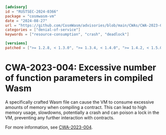 ```toml
[advisory]
id = "RUSTSEC-2024-0366"
package = "cosmwasm-vm"
date = "2024-08-27"
url = "https://github.com/CosmWasm/advisories/blob/main/CWAs/CWA-2023-004.md"
categories = ["denial-of-service"]
keywords = ["resource-consumption", "crash", "deadlock"]

[versions]
patched = [">= 1.2.8, < 1.3.0", ">= 1.3.4, < 1.4.0", ">= 1.4.2, < 1.5.0", ">= 1.5.1"]
```

# CWA-2023-004: Excessive number of function parameters in compiled Wasm

A specifically crafted Wasm file can cause the VM to consume excessive amounts of memory when compiling a contract.
This can lead to high memory usage, slowdowns, potentially a crash and can poison a lock in the VM,
preventing any further interaction with contracts.

For more information, see [CWA-2023-004](https://github.com/CosmWasm/advisories/blob/main/CWAs/CWA-2023-004.md).
